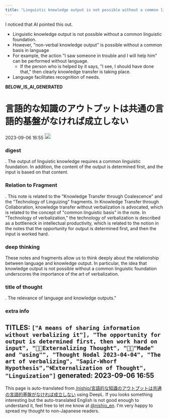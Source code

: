 ```yaml
---
title: "Linguistic knowledge output is not possible without a common linguistic foundation."
---
```


I noticed that AI pointed this out.
- Linguistic knowledge output is not possible without a common linguistic foundation.
- However, "non-verbal knowledge output" is possible without a common basis in language
- For example, the action "I saw someone in trouble and I will help him" can be performed without language.
    - If the person who is helped by it says, "I see, I should have done that," then clearly knowledge transfer is taking place.
- Language facilitates recognition of needs.

__BELOW_IS_AI_GENERATED__
# 言語的な知識のアウトプットは共通の言語的基盤がなければ成立しない
 2023-09-06 16:55 <img src='https://scrapbox.io/api/pages/nishio-en/omni/icon' alt='omni.icon' height="19.5"/>
### digest
.
The output of linguistic knowledge requires a common linguistic foundation. In addition, the content of the output is determined first, and the input is based on that content.

### Relation to Fragment
.
This note is related to the "Knowledge Transfer through Coalescence" and the "Technology of Linguizing" fragments. In Knowledge Transfer through Collaboration, knowledge transfer without verbalization is advocated, which is related to the concept of "common linguistic basis" in the note. In "Technology of verbalization," the technology of verbalization is described as a bottleneck in intellectual productivity, which is related to the notion in the notes that the opportunity for output is determined first, and then the input is worked hard.

### deep thinking
These notes and fragments allow us to think deeply about the relationship between language and knowledge output. In particular, the idea that knowledge output is not possible without a common linguistic foundation underscores the importance of the art of verbalization.

### title of thought
.
The relevance of language and knowledge outputs."

### extra info
TITLES: `["A means of sharing information without verbalizing it"], "The opportunity for output is determined first, then work hard on input", "🤖🔁Externalizing Thought", "🤖🔁"Made" and "using"", "Thought Nodal 2023-04-04", "The art of verbalizing", "Sapir-Whorf Hypothesis","🌀Externalization of Thought", "Linguization"]`
generated: 2023-09-06 16:55
---
This page is auto-translated from [/nishio/言語的な知識のアウトプットは共通の言語的基盤がなければ成立しない](https://scrapbox.io/nishio/言語的な知識のアウトプットは共通の言語的基盤がなければ成立しない) using DeepL. If you looks something interesting but the auto-translated English is not good enough to understand it, feel free to let me know at [@nishio_en](https://twitter.com/nishio_en). I'm very happy to spread my thought to non-Japanese readers.
